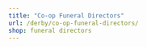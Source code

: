 ```yaml
---
title: "Co-op Funeral Directors"
url: /derby/co-op-funeral-directors/
shop: funeral directors
---
```

